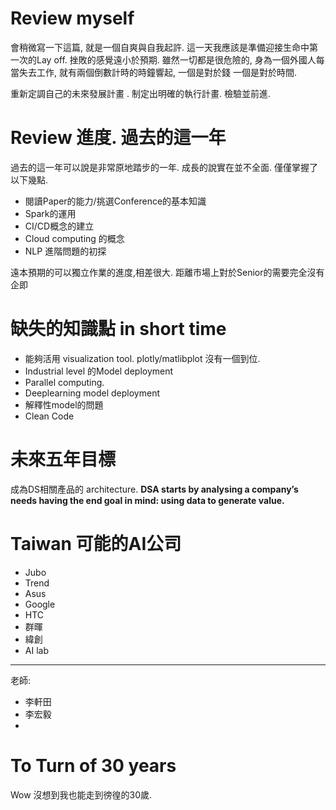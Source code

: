 # Review myself
會稍微寫一下這篇, 就是一個自爽與自我起許. 這一天我應該是準備迎接生命中第一次的Lay off. 挫敗的感覺遠小於預期. 雖然一切都是很危險的,  身為一個外國人每當失去工作,  就有兩個倒數計時的時鐘響起, 一個是對於錢 一個是對於時間. 

重新定調自己的未來發展計畫 . 制定出明確的執行計畫. 檢驗並前進.

# Review 進度. 過去的這一年

過去的這一年可以說是非常原地踏步的一年.  成長的說實在並不全面. 僅僅掌握了以下幾點.

- 閱讀Paper的能力/挑選Conference的基本知識
- Spark的運用
- CI/CD概念的建立
- Cloud computing 的概念
- NLP 進階問題的初探

遠本預期的可以獨立作業的進度,相差很大. 距離市場上對於Senior的需要完全沒有企即

# 缺失的知識點 in short time

- 能夠活用 visualization tool. plotly/matlibplot 沒有一個到位.
- Industrial level 的Model deployment
- Parallel computing.
- Deeplearning model deployment
- 解釋性model的問題
- Clean Code

# 未來五年目標
成為DS相關產品的 architecture. 
**DSA starts by analysing a company’s needs having the end goal in mind: using data to generate value.**


# Taiwan 可能的AI公司
- Jubo
- Trend
- Asus
- Google
- HTC
- 群暉
- 緯創
- AI lab
----
老師:
- 李軒田
- 李宏毅
- 
# To Turn of 30 years
Wow 沒想到我也能走到徬徨的30歲.


<!--stackedit_data:
eyJoaXN0b3J5IjpbNzg1NzM0MzI2LC0xNTc2NDQ4NTE5LC03OD
g5MjA0MzhdfQ==
-->